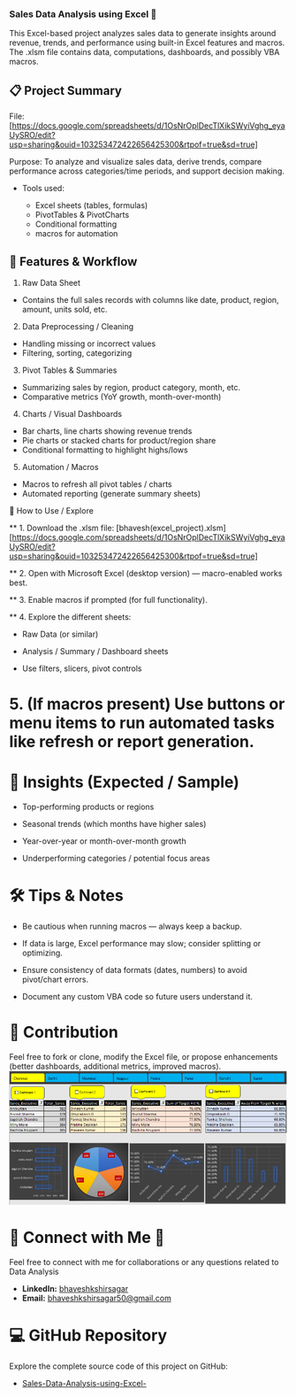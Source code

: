 ### Sales Data Analysis using Excel 🧮

This Excel-based project analyzes sales data to generate insights around revenue, trends, and performance using built-in Excel features and macros. The .xlsm file contains data, computations, dashboards, and possibly VBA macros.

## 📋 Project Summary

File: [https://docs.google.com/spreadsheets/d/1OsNrOplDecTlXikSWyiVghg_eyaUySRO/edit?usp=sharing&ouid=103253472422656425300&rtpof=true&sd=true]

Purpose: To analyze and visualize sales data, derive trends, compare performance across categories/time periods, and support decision making.

* Tools used:

  * Excel sheets (tables, formulas)
  * PivotTables & PivotCharts
  * Conditional formatting
  * macros for automation

## 🧭 Features & Workflow

1. Raw Data Sheet
   
  * Contains the full sales records with columns like date, product, region, amount, units sold, etc.

2. Data Preprocessing / Cleaning

  * Handling missing or incorrect values
  * Filtering, sorting, categorizing
    
3. Pivot Tables & Summaries
  * Summarizing sales by region, product category, month, etc.
  * Comparative metrics (YoY growth, month-over-month)

4. Charts / Visual Dashboards

  * Bar charts, line charts showing revenue trends
  * Pie charts or stacked charts for product/region share
  * Conditional formatting to highlight highs/lows

5. Automation / Macros

  * Macros to refresh all pivot tables / charts
  * Automated reporting (generate summary sheets)

📂 How to Use / Explore

** 1. Download the .xlsm file:
[bhavesh(excel_project).xlsm][https://docs.google.com/spreadsheets/d/1OsNrOplDecTlXikSWyiVghg_eyaUySRO/edit?usp=sharing&ouid=103253472422656425300&rtpof=true&sd=true]
 
** 2. Open with Microsoft Excel (desktop version) — macro-enabled works best.

** 3. Enable macros if prompted (for full functionality).

** 4. Explore the different sheets:

  * Raw Data (or similar)

  * Analysis / Summary / Dashboard sheets

  * Use filters, slicers, pivot controls

# 5. (If macros present) Use buttons or menu items to run automated tasks like refresh or report generation.

# 🎯 Insights (Expected / Sample)

  * Top-performing products or regions

  * Seasonal trends (which months have higher sales)

  * Year-over-year or month-over-month growth

  * Underperforming categories / potential focus areas

# 🛠 Tips & Notes

  * Be cautious when running macros — always keep a backup.

  * If data is large, Excel performance may slow; consider splitting or optimizing.

  * Ensure consistency of data formats (dates, numbers) to avoid pivot/chart errors.

  * Document any custom VBA code so future users understand it.

# 🤝 Contribution

Feel free to fork or clone, modify the Excel file, or propose enhancements (better dashboards, additional metrics, improved macros).
![image alt](https://github.com/bhaveshksh/Sales-Data-Analysis-using-Excel-/blob/29794fafe5a80bd9274ed1307e3997e9b6d2bd07/Sales%20Dashboard.png)

# 🔗 Connect with Me 🤝 

Feel free to connect with me for collaborations or any questions related to Data Analysis
- **LinkedIn:** [bhaveshkshirsagar](https://www.linkedin.com/in/bhaveshkshirsagar/)  
- **Email:** bhaveshkshirsagar50@gmail.com

# 💻 GitHub Repository  
Explore the complete source code of this project on GitHub:  

- [Sales-Data-Analysis-using-Excel-](https://github.com/bhaveshksh/Sales-Data-Analysis-using-Excel-/tree/main)  
